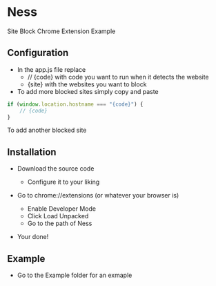 # Ness
Site Block Chrome Extension Example

## Configuration
- In the app.js file replace
    - // {code} with code you want to run when it detects the website
    - {site} with the websites you want to block
- To add more blocked sites simply copy and paste 
```js
if (window.location.hostname === "{code}") {
    // {code}
}
```
To add another blocked site

## Installation
- Download the source code
    - Configure it to your liking
    
- Go to chrome://extensions (or whatever your browser is) 
    - Enable Developer Mode
    - Click Load Unpacked
    - Go to the path of Ness
- Your done!

## Example
- Go to the Example folder for an exmaple
